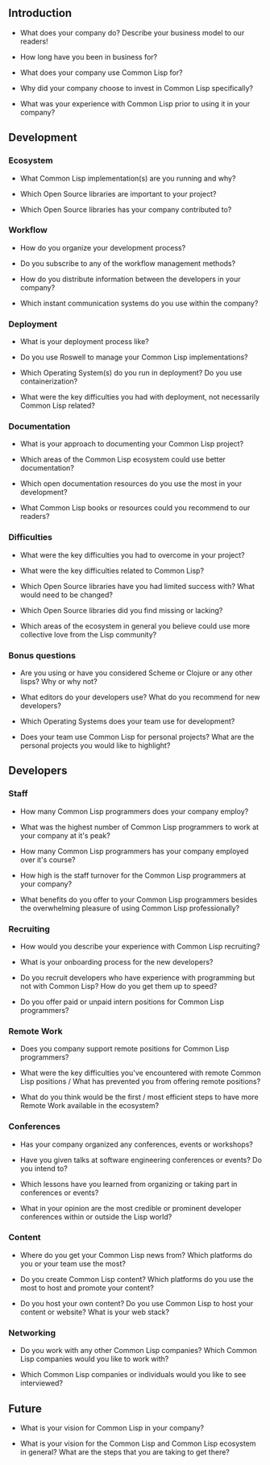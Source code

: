 ## Introduction

- What does your company do? Describe your business model to our readers!

- How long have you been in business for?

- What does your company use Common Lisp for?

- Why did your company choose to invest in Common Lisp specifically?

- What was your experience with Common Lisp prior to using it in your company?


## Development

### Ecosystem

- What Common Lisp implementation(s) are you running and why?

- Which Open Source libraries are important to your project?

- Which Open Source libraries has your company contributed to?

### Workflow

- How do you organize your development process?

- Do you subscribe to any of the workflow management methods?

- How do you distribute information between the developers in your company?

- Which instant communication systems do you use within the company?

### Deployment

- What is your deployment process like?

- Do you use Roswell to manage your Common Lisp implementations?

- Which Operating System(s) do you run in deployment? Do you use containerization?

- What were the key difficulties you had with deployment, not necessarily Common Lisp related?

### Documentation

- What is your approach to documenting your Common Lisp project?

- Which areas of the Common Lisp ecosystem could use better documentation?

- Which open documentation resources do you use the most in your development?

- What Common Lisp books or resources could you recommend to our readers?

### Difficulties

- What were the key difficulties you had to overcome in your project?

- What were the key difficulties related to Common Lisp?

- Which Open Source libraries have you had limited success with? What would need to be changed?

- Which Open Source libraries did you find missing or lacking?

- Which areas of the ecosystem in general you believe could use more collective love from the Lisp community?

### Bonus questions

- Are you using or have you considered Scheme or Clojure or any other lisps? Why or why not?

- What editors do your developers use? What do you recommend for new developers?

- Which Operating Systems does your team use for development?

- Does your team use Common Lisp for personal projects? What are the personal projects you would like to highlight?


## Developers

### Staff

- How many Common Lisp programmers does your company employ?

- What was the highest number of Common Lisp programmers to work at your company at it's peak?

- How many Common Lisp programmers has your company employed over it's course?

- How high is the staff turnover for the Common Lisp programmers at your company?

- What benefits do you offer to your Common Lisp programmers besides the overwhelming pleasure of using Common Lisp professionally?

### Recruiting

- How would you describe your experience with Common Lisp recruiting?

- What is your onboarding process for the new developers?

- Do you recruit developers who have experience with programming but not with Common Lisp? How do you get them up to speed?

- Do you offer paid or unpaid intern positions for Common Lisp programmers?

### Remote Work

- Does you company support remote positions for Common Lisp programmers?

- What were the key difficulties you've encountered with remote Common Lisp positions / What has prevented you from offering remote positions?

- What do you think would be the first / most efficient steps to have more Remote Work available in the ecosystem?

### Conferences

- Has your company organized any conferences, events or workshops?

- Have you given talks at software engineering conferences or events? Do you intend to?

- Which lessons have you learned from organizing or taking part in conferences or events?

- What in your opinion are the most credible or prominent developer conferences within or outside the Lisp world?

### Content

- Where do you get your Common Lisp news from? Which platforms do you or your team use the most?

- Do you create Common Lisp content? Which platforms do you use the most to host and promote your content?

- Do you host your own content? Do you use Common Lisp to host your content or website? What is your web stack?

### Networking

- Do you work with any other Common Lisp companies? Which Common Lisp companies would you like to work with?

- Which Common Lisp companies or individuals would you like to see interviewed?


## Future

- What is your vision for Common Lisp in your company?

- What is your vision for the Common Lisp and Common Lisp ecosystem in general? What are the steps that you are taking to get there?
